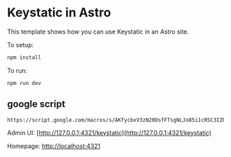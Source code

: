 # Keystatic in Astro

This template shows how you can use Keystatic in an Astro site.

To setup:

```bash
npm install
```

To run:

```shell
npm run dev
```

## google script

```url
https://script.google.com/macros/s/AKfycbxV3zN20OsfFTsgNLJo85i1cRSC3IZP8p4jSHpeQocE4lZuyrUmUX880eF4bJ3JkIJA/exec
```

Admin UI: [http://127.0.0.1:4321/keystatic](http://127.0.0.1:4321/keystatic)

Homepage: [http://localhost:4321](http://localhost:4321)
